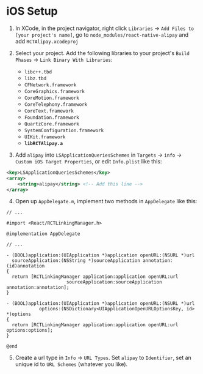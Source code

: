 # iOS Setup

1. In XCode, in the project navigator, right click `Libraries` -> `Add Files to [your project's name]`, go to `node_modules/react-native-alipay` and add `RCTAlipay.xcodeproj`

2. Select your project. Add the following libraries to your project's `Build Phases` -> `Link Binary With Libraries`:
    - `libc++.tbd`
    - `libz.tbd`
    - `CFNetwork.framework`
    - `CoreGraphics.framework`
    - `CoreMotion.framework`
    - `CoreTelephony.framework`
    - `CoreText.framework`
    - `Foundation.framework`
    - `QuartzCore.framework`
    - `SystemConfiguration.framework`
    - `UIKit.framework`
    - **`libRCTAlipay.a`**

3. Add `alipay` into `LSApplicationQueriesSchemes` in `Targets` -> `info` -> `Custom iOS Target Properties`, or edit `Info.plist` like this:
```xml
<key>LSApplicationQueriesSchemes</key>
<array>
    <string>alipay</string> <!-- Add this line -->
</array>
```

4. Open up `AppDelegate.m`, implement two methods in `AppDelegate` like this:
```objc
// ...

#import <React/RCTLinkingManager.h>

@implementation AppDelegate

// ...

- (BOOL)application:(UIApplication *)application openURL:(NSURL *)url
  sourceApplication:(NSString *)sourceApplication annotation:(id)annotation
{
  return [RCTLinkingManager application:application openURL:url
                      sourceApplication:sourceApplication annotation:annotation];
}

- (BOOL)application:(UIApplication *)application openURL:(NSURL *)url
            options:(NSDictionary<UIApplicationOpenURLOptionsKey, id> *)options
{
  return [RCTLinkingManager application:application openURL:url options:options];
}

@end
```

5. Create a url type in `Info` -> `URL Types`.
Set `alipay` to `Identifier`, set an unique id to `URL Schemes` (whatever you like).
